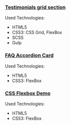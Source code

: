 ### [Testimonials grid section](https://artugit.github.io/Front-End-Demo/testimonials-grid-section-main/app/index.html)

Used Technologies:
- HTML5
- CSS3: CSS Grid, FlexBox
- SCSS
- Gulp

### [FAQ Accordion Card](https://artugit.github.io/Front-End-Demo/faq-accordion-card-main/index.html)
Used Technologies:
- HTML5
- CSS3: FlexBox

### [CSS Flexbox Demo](https://artugit.github.io/Front-End-Demo/flexbox)
Used Technologies:
- HTML5
- CSS3: FlexBox
